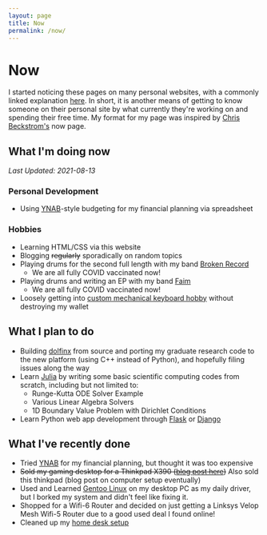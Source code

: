 ```yaml
---
layout: page
title: Now
permalink: /now/
---
```

# Now
I started noticing these pages on many personal websites, with a commonly linked explanation [here](https://nownownow.com/about). In short, it is another means of getting to know someone on their personal site by what currently they're working on and spending their free time. My format for my page was inspired by [Chris Beckstrom's](https://chrisbeckstrom.com/me/now/) now page.

## What I'm doing now 

*Last Updated: 2021-08-13*

### Personal Development
*  Using [YNAB](https://youneedabudget.com)-style budgeting for my financial planning via spreadsheet

### Hobbies
* Learning HTML/CSS via this website
* Blogging ~~regularly~~ sporadically on random topics
* Playing drums for the second full length with my band [Broken Record](https://brokenrecordisaband.com)
	+ We are all fully COVID vaccinated now!
* Playing drums and writing an EP with my band [Faim](https://faim.bandcamp.com)
	+ We are all fully COVID vaccinated now!
* Loosely getting into [custom mechanical keyboard hobby](https://www.youtube.com/watch?v=xzWm40Tq4F4) without destroying my wallet

## What I plan to do

* Building [dolfinx](https://github.com/FEniCS/dolfinx) from source and porting my graduate research code to the new platform (using C++ instead of Python), and hopefully filing issues along the way
* Learn [Julia](https://julialang.org/) by writing some basic scientific computing codes from scratch, including but not limited to:
	+ Runge-Kutta ODE Solver Example
	+ Various Linear Algebra Solvers
	+ 1D Boundary Value Problem with Dirichlet Conditions
* Learn Python web app development through [Flask](https://flask.palletsprojects.com/en/1.1.x/) or [Django](https://www.djangoproject.com/)

## What I've recently done
* Tried [YNAB](https://youneedabudget.com) for my financial planning, but thought it was too expensive
* ~~Sold my gaming desktop for a Thinkpad X390 ([blog post here](/blog/2021/02/06/desktop-to-laptop))~~ Also sold this thinkpad (blog post on computer setup eventually)
* Used and Learned [Gentoo Linux](https://gentoo.org) on my desktop PC as my daily driver, but I borked my system and didn't feel like fixing it.
* Shopped for a Wifi-6 Router and decided on just getting a Linksys Velop Mesh Wifi-5 Router due to a good used deal I found online!
* Cleaned up my [home desk setup](/blog/2021/01/03/mydesksetup-jan2021/)
